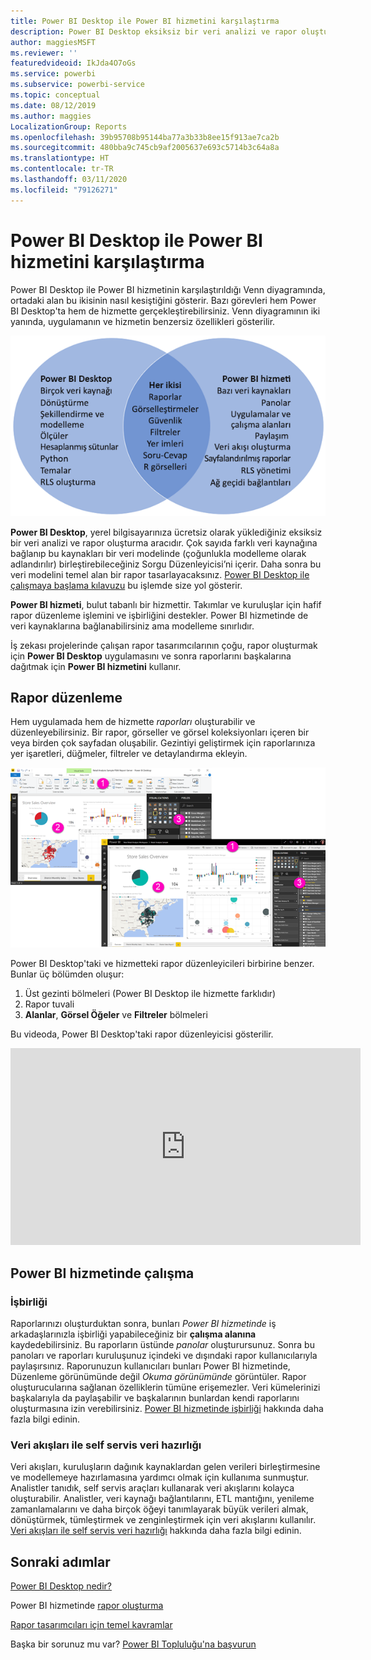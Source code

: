 ```yaml
---
title: Power BI Desktop ile Power BI hizmetini karşılaştırma
description: Power BI Desktop eksiksiz bir veri analizi ve rapor oluşturma aracıdır. Power BI hizmeti, ekiplerin ve kuruluşların basit rapor düzenlemesine ve işbirliği yapmasına yönelik bulut tabanlı çevrimiçi bir hizmettir.
author: maggiesMSFT
ms.reviewer: ''
featuredvideoid: IkJda4O7oGs
ms.service: powerbi
ms.subservice: powerbi-service
ms.topic: conceptual
ms.date: 08/12/2019
ms.author: maggies
LocalizationGroup: Reports
ms.openlocfilehash: 39b95708b95144ba77a3b33b8ee15f913ae7ca2b
ms.sourcegitcommit: 480bba9c745cb9af2005637e693c5714b3c64a8a
ms.translationtype: HT
ms.contentlocale: tr-TR
ms.lasthandoff: 03/11/2020
ms.locfileid: "79126271"
---
```

# <a name="comparing-power-bi-desktop-and-the-power-bi-service"></a>Power BI Desktop ile Power BI hizmetini karşılaştırma

Power BI Desktop ile Power BI hizmetinin karşılaştırıldığı Venn diyagramında, ortadaki alan bu ikisinin nasıl kesiştiğini gösterir. Bazı görevleri hem Power BI Desktop'ta hem de hizmette gerçekleştirebilirsiniz. Venn diyagramının iki yanında, uygulamanın ve hizmetin benzersiz özellikleri gösterilir.  

![Power BI Desktop ile hizmetin Venn diyagramı](media/service-service-vs-desktop/power-bi-venn-desktop-service.png)

**Power BI Desktop**, yerel bilgisayarınıza ücretsiz olarak yüklediğiniz eksiksiz bir veri analizi ve rapor oluşturma aracıdır. Çok sayıda farklı veri kaynağına bağlanıp bu kaynakları bir veri modelinde (çoğunlukla modelleme olarak adlandırılır) birleştirebileceğiniz Sorgu Düzenleyicisi’ni içerir. Daha sonra bu veri modelini temel alan bir rapor tasarlayacaksınız. [Power BI Desktop ile çalışmaya başlama kılavuzu](../desktop-getting-started.md) bu işlemde size yol gösterir.

**Power BI hizmeti**, bulut tabanlı bir hizmettir. Takımlar ve kuruluşlar için hafif rapor düzenleme işlemini ve işbirliğini destekler. Power BI hizmetinde de veri kaynaklarına bağlanabilirsiniz ama modelleme sınırlıdır. 

İş zekası projelerinde çalışan rapor tasarımcılarının çoğu, rapor oluşturmak için **Power BI Desktop** uygulamasını ve sonra raporlarını başkalarına dağıtmak için **Power BI hizmetini** kullanır.

## <a name="report-editing"></a>Rapor düzenleme

Hem uygulamada hem de hizmette *raporları* oluşturabilir ve düzenleyebilirsiniz. Bir rapor, görseller ve görsel koleksiyonları içeren bir veya birden çok sayfadan oluşabilir. Gezintiyi geliştirmek için raporlarınıza yer işaretleri, düğmeler, filtreler ve detaylandırma ekleyin.

![Power BI Desktop'ta veya hizmette bir raporu düzenleme](media/service-service-vs-desktop/power-bi-editing-desktop-service.png)

Power BI Desktop'taki ve hizmetteki rapor düzenleyicileri birbirine benzer. Bunlar üç bölümden oluşur:  

1. Üst gezinti bölmeleri (Power BI Desktop ile hizmette farklıdır)    
2. Rapor tuvali     
3. **Alanlar**, **Görsel Öğeler** ve **Filtreler** bölmeleri

Bu videoda, Power BI Desktop'taki rapor düzenleyicisi gösterilir. 

<iframe width="560" height="315" src="https://www.youtube.com/embed/IkJda4O7oGs" frameborder="0" allowfullscreen></iframe>

## <a name="working-in-the-power-bi-service"></a>Power BI hizmetinde çalışma

### <a name="collaborating"></a>İşbirliği


Raporlarınızı oluşturduktan sonra, bunları *Power BI hizmetinde* iş arkadaşlarınızla işbirliği yapabileceğiniz bir **çalışma alanına** kaydedebilirsiniz. Bu raporların üstünde *panolar* oluşturursunuz. Sonra bu panoları ve raporları kuruluşunuz içindeki ve dışındaki rapor kullanıcılarıyla paylaşırsınız. Raporunuzun kullanıcıları bunları Power BI hizmetinde, Düzenleme görünümünde değil *Okuma görünümünde* görüntüler. Rapor oluşturucularına sağlanan özelliklerin tümüne erişemezler.  Veri kümelerinizi başkalarıyla da paylaşabilir ve başkalarının bunlardan kendi raporlarını oluşturmasına izin verebilirsiniz. [Power BI hizmetinde işbirliği](../service-new-workspaces.md) hakkında daha fazla bilgi edinin.

### <a name="self-service-data-prep-with-dataflows"></a>Veri akışları ile self servis veri hazırlığı

Veri akışları, kuruluşların dağınık kaynaklardan gelen verileri birleştirmesine ve modellemeye hazırlamasına yardımcı olmak için kullanıma sunmuştur. Analistler tanıdık, self servis araçları kullanarak veri akışlarını kolayca oluşturabilir. Analistler, veri kaynağı bağlantılarını, ETL mantığını, yenileme zamanlamalarını ve daha birçok öğeyi tanımlayarak büyük verileri almak, dönüştürmek, tümleştirmek ve zenginleştirmek için veri akışlarını kullanılır. [Veri akışları ile self servis veri hazırlığı](../service-dataflows-overview.md) hakkında daha fazla bilgi edinin.

## <a name="next-steps"></a>Sonraki adımlar

[Power BI Desktop nedir?](../desktop-what-is-desktop.md)

Power BI hizmetinde [rapor oluşturma](../service-report-create-new.md)

[Rapor tasarımcıları için temel kavramlar](../service-basic-concepts.md)

Başka bir sorunuz mu var? [Power BI Topluluğu'na başvurun](https://community.powerbi.com/)

